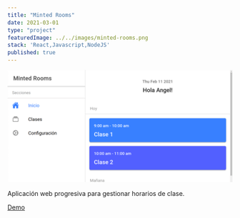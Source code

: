```yaml
---
title: "Minted Rooms"
date: 2021-03-01
type: "project"
featuredImage: ../../images/minted-rooms.png
stack: 'React,Javascript,NodeJS'
published: true
---
```


![Imagen](../../images/minted-rooms.png)

Aplicación web progresiva para gestionar horarios de clase.

[Demo](https://minted.angelxehg.com/)
